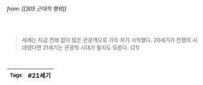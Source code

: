 
###### from: [[305 근대적 행위]]

<br/>

>세계는 지금 전례 없이 많은 관광객으로 가득 차기 시작했다. 20세기가 전쟁의 시대였다면 21세기는 관광의 시대가 될지도 모른다. (21)


<br/>

| <small> Tags </small> | #21세기  |
| --- | --- |
